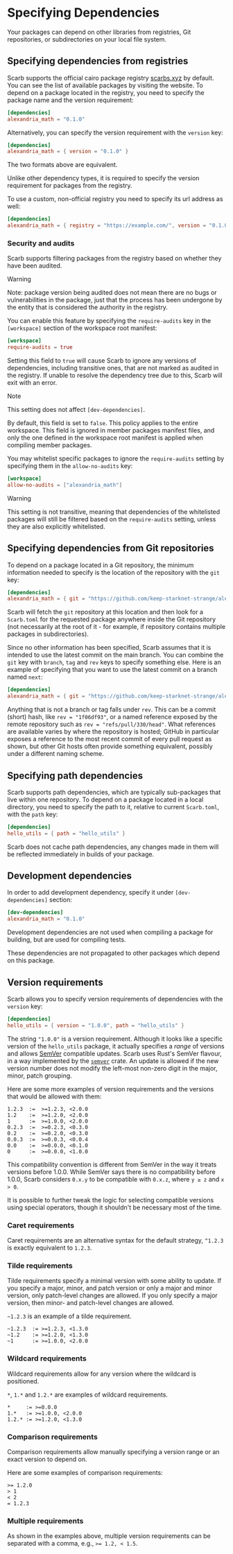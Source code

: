# Specifying Dependencies

Your packages can depend on other libraries from registries, Git repositories, or subdirectories on your local file system.

## Specifying dependencies from registries

Scarb supports the official cairo package registry [scarbs.xyz](https://scarbs.xyz) by default.
You can see the list of available packages by visiting the website.
To depend on a package located in the registry, you need to specify the package name and the version requirement:

```toml
[dependencies]
alexandria_math = "0.1.0"
```

Alternatively, you can specify the version requirement with the `version` key:

```toml
[dependencies]
alexandria_math = { version = "0.1.0" }
```

The two formats above are equivalent.

Unlike other dependency types, it is required to specify the version requirement for packages from the registry.

To use a custom, non-official registry you need to specify its url address as well:

```toml
[dependencies]
alexandria_math = { registry = "https://example.com/", version = "0.1.0" }
```

### Security and audits

Scarb supports filtering packages from the registry based on whether they have been audited.

> [!WARNING]
> Note: package version being audited does not mean there are no bugs or vulnerabilities in the package, just that the process has been undergone by the entity that is considered the authority in the registry.

You can enable this feature by specifying the `require-audits` key in the `[workspace]` section of the workspace root manifest:

```toml
[workspace]
require-audits = true
```

Setting this field to `true` will cause Scarb to ignore any versions of dependencies, including transitive ones, that are not marked as audited in the registry.
If unable to resolve the dependency tree due to this, Scarb will exit with an error.

> [!NOTE]
> This setting does not affect `[dev-dependencies]`.

By default, this field is set to `false`.
This policy applies to the entire workspace.
This field is ignored in member packages manifest files, and only the one defined in the workspace root manifest is applied when compiling member packages.

You may whitelist specific packages to ignore the `require-audits` setting by specifying them in the `allow-no-audits` key:

```toml
[workspace]
allow-no-audits = ["alexandria_math"]
```

> [!WARNING]
> This setting is not transitive, meaning that dependencies of the whitelisted packages will still be filtered based on the `require-audits` setting, unless they are also explicitly whitelisted.

## Specifying dependencies from Git repositories

To depend on a package located in a Git repository, the minimum information needed to specify is the location of the
repository with the `git` key:

```toml
[dependencies]
alexandria_math = { git = "https://github.com/keep-starknet-strange/alexandria.git" }
```

Scarb will fetch the `git` repository at this location and then look for a `Scarb.toml` for the requested package
anywhere inside the Git repository
(not necessarily at the root of it - for example, if repository contains multiple packages in subdirectories).

Since no other information has been specified, Scarb assumes that it is intended to use the latest commit on the main
branch.
You can combine the `git` key with `branch`, `tag` and `rev` keys to specify something else.
Here is an example of specifying that you want to use the latest commit on a branch named `next`:

```toml
[dependencies]
alexandria_math = { git = "https://github.com/keep-starknet-strange/alexandria.git", branch = "next" }
```

Anything that is not a branch or tag falls under `rev`.
This can be a commit (short) hash, like `rev = "1f06df93"`, or a named reference exposed by the remote repository
such as `rev = "refs/pull/330/head"`.
What references are available varies by where the repository is hosted; GitHub in particular exposes a reference to the
most recent commit of every pull request as shown, but other Git hosts often provide something equivalent, possibly
under a different naming scheme.

## Specifying path dependencies

Scarb supports path dependencies, which are typically sub-packages that live within one repository.
To depend on a package located in a local directory, you need to specify the path to it, relative to
current `Scarb.toml`, with the `path` key:

```toml
[dependencies]
hello_utils = { path = "hello_utils" }
```

Scarb does not cache path dependencies, any changes made in them will be reflected immediately in builds of your
package.

## Development dependencies

In order to add development dependency, specify it under `[dev-dependencies]` section:

```toml
[dev-dependencies]
alexandria_math = "0.1.0"
```

Development dependencies are not used when compiling a package for building, but are used for compiling tests.

These dependencies are not propagated to other packages which depend on this package.

## Version requirements

Scarb allows you to specify version requirements of dependencies with the `version` key:

```toml
[dependencies]
hello_utils = { version = "1.0.0", path = "hello_utils" }
```

The string `"1.0.0"` is a version requirement.
Although it looks like a specific version of the `hello_utils` package, it actually specifies a _range_ of versions and
allows [SemVer](https://semver.org/) compatible updates.
Scarb uses Rust's SemVer flavour, in a way implemented by the [`semver`](https://crates.io/crates/semver) crate.
An update is allowed if the new version number does not modify the left-most non-zero digit in the major, minor, patch
grouping.

Here are some more examples of version requirements and the versions that would be allowed with them:

```
1.2.3  :=  >=1.2.3, <2.0.0
1.2    :=  >=1.2.0, <2.0.0
1      :=  >=1.0.0, <2.0.0
0.2.3  :=  >=0.2.3, <0.3.0
0.2    :=  >=0.2.0, <0.3.0
0.0.3  :=  >=0.0.3, <0.0.4
0.0    :=  >=0.0.0, <0.1.0
0      :=  >=0.0.0, <1.0.0
```

This compatibility convention is different from SemVer in the way it treats versions before 1.0.0.
While SemVer says there is no compatibility before 1.0.0, Scarb considers `0.x.y` to be compatible with `0.x.z`,
where `y ≥ z` and `x > 0`.

It is possible to further tweak the logic for selecting compatible versions using special operators, though it shouldn't
be necessary most of the time.

### Caret requirements

Caret requirements are an alternative syntax for the default strategy, `^1.2.3` is exactly equivalent to `1.2.3`.

### Tilde requirements

Tilde requirements specify a minimal version with some ability to update.
If you specify a major, minor, and patch version or only a major and minor version, only patch-level changes are
allowed.
If you only specify a major version, then minor- and patch-level changes are allowed.

`~1.2.3` is an example of a tilde requirement.

```
~1.2.3  := >=1.2.3, <1.3.0
~1.2    := >=1.2.0, <1.3.0
~1      := >=1.0.0, <2.0.0
```

### Wildcard requirements

Wildcard requirements allow for any version where the wildcard is positioned.

`*`, `1.*` and `1.2.*` are examples of wildcard requirements.

```
*     := >=0.0.0
1.*   := >=1.0.0, <2.0.0
1.2.* := >=1.2.0, <1.3.0
```

### Comparison requirements

Comparison requirements allow manually specifying a version range or an exact version to depend on.

Here are some examples of comparison requirements:

```
>= 1.2.0
> 1
< 2
= 1.2.3
```

### Multiple requirements

As shown in the examples above, multiple version requirements can be separated with a comma, e.g., `>= 1.2, < 1.5`.

